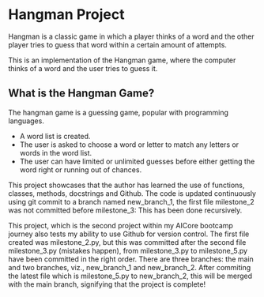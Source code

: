 # Hangman Project
Hangman is a classic game in which a player thinks of a word and the other player tries to guess that word within a certain amount of attempts.

This is an implementation of the Hangman game, where the computer thinks of a word and the user tries to guess it. 

## What is the Hangman Game?
 The hangman game is a guessing game, popular with programming languages.
 - A word list is created.
 - The user is asked to choose a word or letter to match any letters or words in the word list.
 - The user can have limited or unlimited guesses before either getting the word right or running out of chances.


This project showcases that the author has learned the use of functions, classes, methods, docstrings and Github.
The code is updated continuously using git commit to a branch named new_branch_1, the first file milestone_2 was not committed before
milestone_3: This has been done recursively.

This project, which is the second project within my AICore bootcamp journey also tests my ability to use Github for version control.
The first file created was milestone_2.py, but this was committed after the second file milestone_3.py (mistakes happen), from milestone_3.py to milestone_5.py have been committed in the right order. 
There are three branches: the main and two branches, viz., new_branch_1 and new_branch_2.
After commiting the latest file which is milestone_5.py to new_branch_2, this will be merged with the main branch, signifying that the project is complete!

